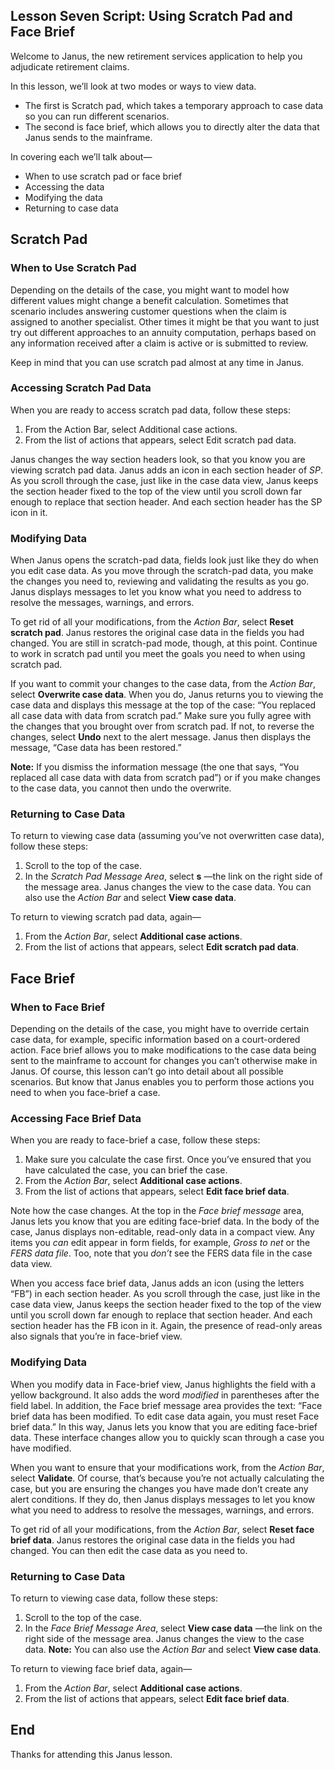 ## Lesson Seven Script: Using Scratch Pad and Face Brief
Welcome to Janus, the new retirement services application to help you adjudicate retirement claims. 

In this lesson, we’ll look at two modes or ways to view data. 
- The first is Scratch pad, which takes a temporary approach to case data so you can run different scenarios.
- The second is face brief, which allows you to directly alter the data that Janus sends to the mainframe.

In covering each we’ll talk about—
- When to use scratch pad or face brief
- Accessing the data
- Modifying the data
- Returning to case data

## Scratch Pad
### When to Use Scratch Pad
Depending on the details of the case, you might want to model how different values might change a benefit calculation. Sometimes that scenario includes answering customer questions when the claim is assigned to another specialist. Other times it might be that you want to just try out different approaches to an annuity computation, perhaps based on any information received after a claim is active or is submitted to review. 

Keep in mind that you can use scratch pad almost at any time in Janus.

### Accessing Scratch Pad Data
When you are ready to access scratch pad data, follow these steps:
1. From the Action Bar, select Additional case actions.
2. From the list of actions that appears, select Edit scratch pad data. 

Janus changes the way section headers look, so that you know you are viewing scratch pad data. Janus adds an icon in each section header of *SP*. As you scroll through the case, just like in the case data view, Janus keeps the section header fixed to the top of the view until you scroll down far enough to replace that section header. And each section header has the SP icon in it. 

### Modifying Data
When Janus opens the scratch-pad data, fields look just like they do when you edit case data. As you move through the scratch-pad data, you make the changes you need to, reviewing and validating the results as you go. Janus displays messages to let you know what you need to address to resolve the messages, warnings, and errors. 

To get rid of all your modifications, from the *Action Bar*, select **Reset scratch pad**. Janus restores the original case data in the fields you had changed. You are still in scratch-pad mode, though, at this point. Continue to work in scratch pad until you meet the goals you need to when using scratch pad.

If you want to commit your changes to the case data, from the *Action Bar*, select **Overwrite case data**. When you do, Janus returns you to viewing the case data and displays this message at the top of the case: “You replaced all case data with data from scratch pad.” Make sure you fully agree with the changes that you brought over from scratch pad. If not, to reverse the changes, select **Undo** next to the alert message. Janus then displays the message, “Case data has been restored.”

**Note:** If you dismiss the information message (the one that says,  “You replaced all case data with data from scratch pad”)  or if you make changes to the case data, you cannot then undo the overwrite.

### Returning to Case Data
To return to viewing case data (assuming you’ve not overwritten case data), follow these steps:
1. Scroll to the top of the case.
2. In the *Scratch Pad Message Area*, select **s** —the  link on the right side of the message area. Janus changes the view to the case data.  You can also use the *Action Bar* and select **View case data**.

To return to viewing scratch pad data, again—
1. From the *Action Bar*, select **Additional case actions**.
2. From the list of actions that appears, select **Edit scratch pad data**. 

## Face Brief
### When to Face Brief
Depending on the details of the case, you might have to override certain case data, for example, specific information based on a court-ordered action. Face brief allows you to make modifications to the case data being sent to the mainframe to account for changes you can’t otherwise make in Janus. Of course, this lesson can’t go into detail about all possible scenarios. But know that Janus enables you to perform those actions you need to when you face-brief a case.

### Accessing Face Brief Data
When you are ready to face-brief a case, follow these steps:
1. Make sure you calculate the case first. Once you’ve ensured that you have calculated the case, you can brief the case.
2. From the *Action Bar*, select **Additional case actions**.
3. From the list of actions that appears, select **Edit face brief data**. 

Note how the case changes. At the top in the *Face brief message* area, Janus lets you know that you are editing face-brief data. In the body of the case, Janus displays non-editable, read-only data in a compact view. Any items you *can* edit appear in form fields, for example, *Gross to net* or the *FERS data file*. Too, note that you *don’t* see the FERS data file in the case data view.

When you access face brief data, Janus adds an icon (using the letters “FB”)  in each section header. As you scroll through the case, just like in the case data view, Janus keeps the section header fixed to the top of the view until you scroll down far enough to replace that section header. And each section header has the FB icon in it.  Again, the presence of read-only areas also signals that you’re in face-brief view.

### Modifying Data
When you modify data in Face-brief view, Janus highlights the field with a yellow background. It also adds the word *modified* in parentheses after the field label. In addition, the Face brief message area provides the text: “Face brief data has been modified. To edit case data again, you must reset Face brief data.” In this way, Janus lets you know that you are editing face-brief data. These interface changes allow you to quickly scan through a case you have modified. 

When you want to ensure that your modifications work, from the *Action Bar*, select **Validate**. Of course, that’s because you’re not actually calculating the case, but you are ensuring the changes you have made don’t create any alert conditions. If they do, then Janus displays messages to let you know what you need to address to resolve the messages, warnings, and errors. 

To get rid of all your modifications, from the *Action Bar*, select **Reset face brief data**. Janus restores the original case data in the fields you had changed.  You can then edit the case data as you need to.

### Returning to Case Data
To return to viewing case data, follow these steps:
1. Scroll to the top of the case.
2. In the *Face Brief Message Area*, select **View case data** —the  link on the right side of the message area. Janus changes the view to the case data.  **Note:** You can also use the *Action Bar* and select **View case data**.

To return to viewing face brief data, again—
1. From the *Action Bar*, select **Additional case actions**.
2. From the list of actions that appears, select **Edit face brief data**. 

## End
Thanks for attending this Janus lesson.

